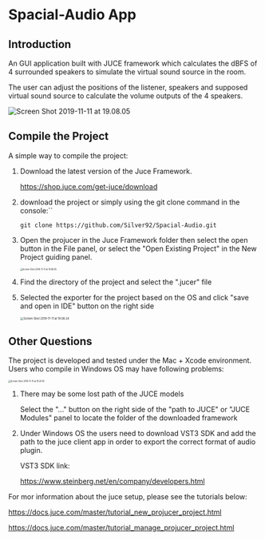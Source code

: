 # Spacial-Audio App

## Introduction

An GUI application built with JUCE framework which calculates the dBFS of 4 surrounded speakers to simulate the virtual sound source in the room.

The user can adjust the positions of the listener, speakers and supposed virtual sound source to calculate the volume outputs of the 4 speakers.

<img src="https://github.com/Silver92/Spacial-Audio/blob/Develop/Sample%20Pictures/Screen%20Shot%202019-10-04%20at%2014.27.13.png" alt="Screen Shot 2019-11-11 at 19.08.05" align="center"/>

## Compile the Project

A simple way to compile the project:

1. Download the latest version of the Juce Framework.

   https://shop.juce.com/get-juce/download

2. download the project or simply using the git clone command in the console:``

   `git clone https://github.com/Silver92/Spacial-Audio.git`

3. Open the projucer in the Juce Framework folder then select the open button in the File panel, or select the "Open Existing Project" in the New Project guiding panel.

   <img src="https://github.com/Silver92/Spacial-Audio/blob/Develop/Sample%20Pictures/Screen%20Shot%202019-11-11%20at%2019.08.05.png" alt="Screen Shot 2019-11-11 at 19.08.05" style="zoom:30%" align="center"/>

4. Find the directory of the project and select the ".jucer" file

5. Selected the exporter for the project based on the OS and click "save and open in IDE" button on the right side

   <img src="https://github.com/Silver92/Spacial-Audio/blob/Develop/Sample%20Pictures/Screen%20Shot%202019-11-11%20at%2019.08.24.png" alt="Screen Shot 2019-11-11 at 19.08.24" style="zoom:40%" align="center"/>

## Other Questions

The project is developed and tested under the Mac + Xcode environment. Users who compile in Windows OS may have following problems:

<img src="https://github.com/Silver92/Spacial-Audio/blob/Develop/Sample%20Pictures/Screen%20Shot%202019-11-11%20at%2019.20.16.png" alt="Screen Shot 2019-11-11 at 19.20.16" style="zoom:30%" align="center"/>

1. There may be some lost path of the JUCE models

   Select the "..." button on the right side of the "path to JUCE" or "JUCE Modules" panel to locate the folder of the downloaded framework

2. Under Windows OS the users need to download VST3 SDK and add the path to the juce client app in order to export the correct format of audio plugin.

   VST3 SDK link:

   https://www.steinberg.net/en/company/developers.html

   

For mor information about the juce setup, please see the tutorials below:

https://docs.juce.com/master/tutorial_new_projucer_project.html

https://docs.juce.com/master/tutorial_manage_projucer_project.html


